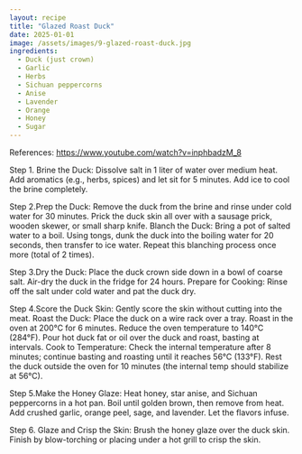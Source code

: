 ```yaml
---
layout: recipe
title: "Glazed Roast Duck"
date: 2025-01-01
image: /assets/images/9-glazed-roast-duck.jpg
ingredients:
  - Duck (just crown)
  - Garlic 
  - Herbs
  - Sichuan peppercorns
  - Anise
  - Lavender
  - Orange
  - Honey
  - Sugar
---
```


References: https://www.youtube.com/watch?v=inphbadzM_8

Step 1. Brine the Duck:
Dissolve salt in 1 liter of water over medium heat.
Add aromatics (e.g., herbs, spices) and let sit for 5 minutes.
Add ice to cool the brine completely.

Step 2.Prep the Duck:
Remove the duck from the brine and rinse under cold water for 30 minutes.
Prick the duck skin all over with a sausage prick, wooden skewer, or small sharp knife.
Blanch the Duck:
Bring a pot of salted water to a boil.
Using tongs, dunk the duck into the boiling water for 20 seconds, then transfer to ice water.
Repeat this blanching process once more (total of 2 times).

Step 3.Dry the Duck:
Place the duck crown side down in a bowl of coarse salt.
Air-dry the duck in the fridge for 24 hours.
Prepare for Cooking:
Rinse off the salt under cold water and pat the duck dry.

Step 4.Score the Duck Skin:
Gently score the skin without cutting into the meat.
Roast the Duck:
Place the duck on a wire rack over a tray. Roast in the oven at 200°C for 6 minutes.
Reduce the oven temperature to 140°C (284°F).
Pour hot duck fat or oil over the duck and roast, basting at intervals.
Cook to Temperature:
Check the internal temperature after 8 minutes; continue basting and roasting until it reaches 56°C (133°F).
Rest the duck outside the oven for 10 minutes (the internal temp should stabilize at 56°C).

Step 5.Make the Honey Glaze:
Heat honey, star anise, and Sichuan peppercorns in a hot pan.
Boil until golden brown, then remove from heat.
Add crushed garlic, orange peel, sage, and lavender. Let the flavors infuse.

Step 6. Glaze and Crisp the Skin:
Brush the honey glaze over the duck skin.
Finish by blow-torching or placing under a hot grill to crisp the skin.